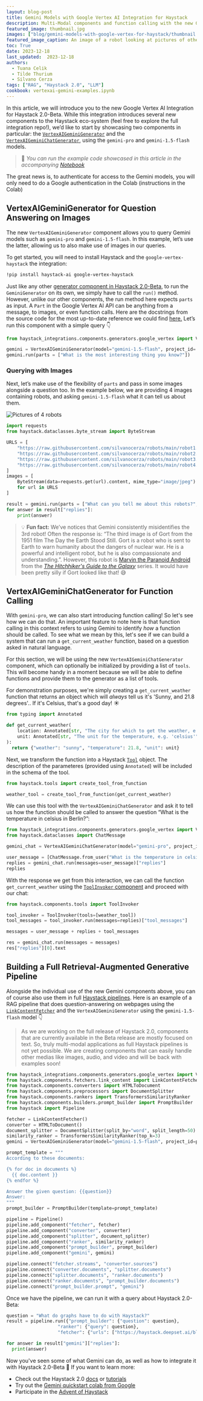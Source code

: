 ```yaml
---
layout: blog-post
title: Gemini Models with Google Vertex AI Integration for Haystack 
description: Multi-Modal components and function calling with the new Gemini integrations for Haystack
featured_image: thumbnail.jpg
images: ["blog/gemini-models-with-google-vertex-for-haystack/thumbnail.jpg"]
featured_image_caption: An image of a robot looking at pictures of other robots (generated with DALL-E)
toc: True
date: 2023-12-18
last_updated:  2023-12-18
authors:
  - Tuana Celik
  - Tilde Thurium
  - Silvano Cerza
tags: ["RAG", "Haystack 2.0", "LLM"]
cookbook: vertexai-gemini-examples.ipynb
---	
```



In this article, we will introduce you to the new Google Vertex AI Integration for Haystack 2.0-Beta. While this integration introduces several new components to the Haystack eco-system (feel free to explore the full integration repo!), we’d like to start by showcasing two components in particular: the [`VertexAIGeminiGenerator`](https://docs.haystack.deepset.ai/docs/vertexaigeminigenerator) and the [`VertexAIGeminiChatGenerator`](https://docs.haystack.deepset.ai/docs/vertexaigeminichatgenerator), using the `gemini-pro` and `gemini-1.5-flash` models.

> 💚 _You can run the example code showcased in this article in the accompanying_ _[Notebook]([https://colab.research.google.com/github/deepset-ai/haystack-cookbook/blob/main/notebooks/vertexai-gemini-examples.ipynb](https://haystack.deepset.ai/cookbook/vertexai-gemini-examples))_

The great news is, to authenticate for access to the Gemini models, you will only need to do a Google authentication in the Colab (instructions in the Colab)

## VertexAIGeminiGenerator for Question Answering on Images

The new `VertexAIGeminiGenerator` component allows you to query Gemini models such as `gemini-pro` and `gemini-1.5-flash`. In this example, let’s use the latter, allowing us to also make use of images in our queries.

To get started, you will need to install Haystack and the `google-vertex-haystack` the integration:

```bash
!pip install haystack-ai google-vertex-haystack

```

Just like any other [generator component in Haystack 2.0-Beta](https://docs.haystack.deepset.ai/v2.0/docs/generators), to run the `GeminiGenerator` on its own, we simply have to call the `run()` method. However, unlike our other components, the run method here expects `parts` as input. A `Part` in the Google Vertex AI API can be anything from a message, to images, or even function calls. Here are the docstrings from the source code for the most up-to-date reference we could find [here.](https://github.com/googleapis/python-aiplatform/blob/5f6ad8df5a08e78a121a72a21e21d95abb072e58/vertexai/generative_models/_generative_models.py#L1427-L1446) Let’s run this component with a simple query 👇

```python
from haystack_integrations.components.generators.google_vertex import VertexAIGeminiGenerator

gemini = VertexAIGeminiGenerator(model="gemini-1.5-flash", project_id='YOUR-GCP-PROJECT-ID')
gemini.run(parts = ["What is the most interesting thing you know?"])

```

### Querying with Images

Next, let’s make use of the flexibility of `parts` and pass in some images alongside a question too. In the example below, we are providing 4 images containing robots, and asking `gemini-1.5-flash` what it can tell us about them.

![Pictures of 4 robots](robots.png)

```python
import requests
from haystack.dataclasses.byte_stream import ByteStream

URLS = [
    "https://raw.githubusercontent.com/silvanocerza/robots/main/robot1.jpg",
    "https://raw.githubusercontent.com/silvanocerza/robots/main/robot2.jpg",
    "https://raw.githubusercontent.com/silvanocerza/robots/main/robot3.jpg",
    "https://raw.githubusercontent.com/silvanocerza/robots/main/robot4.jpg"
]
images = [
    ByteStream(data=requests.get(url).content, mime_type="image/jpeg")
    for url in URLS
]

result = gemini.run(parts = ["What can you tell me about this robots?", *images])
for answer in result["replies"]:
    print(answer)

```

> 💡 **Fun fact:** We’ve notices that Gemini consistently misidentifies the 3rd robot! Often the response is: “The third image is of Gort from the 1951 film The Day the Earth Stood Still. Gort is a robot who is sent to Earth to warn humanity about the dangers of nuclear war. He is a powerful and intelligent robot, but he is also compassionate and understanding.”. However, this robot is [Marvin the Paranoid Android](https://en.wikipedia.org/wiki/Marvin_the_Paranoid_Android) from the _[The Hitchhiker's Guide to the Galaxy](https://en.wikipedia.org/wiki/The_Hitchhiker%27s_Guide_to_the_Galaxy)_ series. It would have been pretty silly if Gort looked like that! 😅

## VertexAIGeminiChatGenerator for Function Calling

With `gemini-pro`, we can also start introducing function calling! So let's see how we can do that. An important feature to note here is that function calling in this context refers to using Gemini to identify _how_ a function should be called. To see what we mean by this, let's see if we can build a system that can run a `get_current_weather` function, based on a question asked in natural language.

For this section, we will be using the new `VertexAIGeminiChatGenerator` component, which can optionally be initialized by providing a list of `tools`. This will become handy in a moment because we will be able to define functions and provide them to the generator as a list of tools.

For demonstration purposes, we're simply creating a `get_current_weather` function that returns an object which will _always_ tell us it's 'Sunny, and 21.8 degrees'.. If it's Celsius, that's a good day! ☀️

```python
from typing import Annotated

def get_current_weather(
    location: Annotated[str, "The city for which to get the weather, e.g. 'San Francisco'"] = "Munich",
    unit: Annotated[str, "The unit for the temperature, e.g. 'celsius'"] = "celsius",
):
  return {"weather": "sunny", "temperature": 21.8, "unit": unit}

```

Next, we transform the function into a Haystack [`Tool`](https://docs.haystack.deepset.ai/docs/tool) object.
The description of the parameteres (provided using `Annotated`) will be included in the schema of the tool.

```python
from haystack.tools import create_tool_from_function

weather_tool = create_tool_from_function(get_current_weather)
```

We can use this tool with the `VertexAIGeminiChatGenerator` and ask it to tell us how the function should be called to answer the question “What is the temperature in celsius in Berlin?”:

```python
from haystack_integrations.components.generators.google_vertex import VertexAIGeminiChatGenerator
from haystack.dataclasses import ChatMessage

gemini_chat = VertexAIGeminiChatGenerator(model="gemini-pro", project_id='YOUR-GCP-PROJECT-ID', tools=[weather_tool])

user_message = [ChatMessage.from_user("What is the temperature in celsius in Berlin?")]
replies = gemini_chat.run(messages=user_message)["replies"]
replies

```

With the response we get from this interaction, we can call the function `get_current_weather` using the [`ToolInvoker` component](https://docs.haystack.deepset.ai/docs/toolinvoker) and proceed with our chat:

```python
from haystack.components.tools import ToolInvoker

tool_invoker = ToolInvoker(tools=[weather_tool])
tool_messages = tool_invoker.run(messages=replies)["tool_messages"]

messages = user_message + replies + tool_messages

res = gemini_chat.run(messages = messages)
res["replies"][0].text

```

## Building a Full Retrieval-Augmented Generative Pipeline

Alongside the individual use of the new Gemini components above, you can of course also use them in full [Haystack pipelines](https://docs.haystack.deepset.ai/v2.0/docs/pipelines). Here is an example of a RAG pipeline that does question-answering on webpages using the [`LinkContentFetcher`](https://docs.haystack.deepset.ai/v2.0/docs/linkcontentfetcher) and the `VertexAIGeminiGenerator` using the `gemini-1.5-flash` model 👇

> As we are working on the full release of Haystack 2.0, components that are currently available in the Beta release are mostly focused on text. So, truly multi-modal applications as full Haystack pipelines is not yet possible. We are creating components that can easily handle other medias like images, audio, and video and will be back with examples soon!

```python
from haystack_integrations.components.generators.google_vertex import VertexAIGeminiGenerator
from haystack.components.fetchers.link_content import LinkContentFetcher
from haystack.components.converters import HTMLToDocument
from haystack.components.preprocessors import DocumentSplitter
from haystack.components.rankers import TransformersSimilarityRanker
from haystack.components.builders.prompt_builder import PromptBuilder
from haystack import Pipeline

fetcher = LinkContentFetcher()
converter = HTMLToDocument()
document_splitter = DocumentSplitter(split_by="word", split_length=50)
similarity_ranker = TransformersSimilarityRanker(top_k=3)
gemini = VertexAIGeminiGenerator(model="gemini-1.5-flash", project_id=project_id)

prompt_template = """
According to these documents:

{% for doc in documents %}
  {{ doc.content }}
{% endfor %}

Answer the given question: {{question}}
Answer:
"""
prompt_builder = PromptBuilder(template=prompt_template)

pipeline = Pipeline()
pipeline.add_component("fetcher", fetcher)
pipeline.add_component("converter", converter)
pipeline.add_component("splitter", document_splitter)
pipeline.add_component("ranker", similarity_ranker)
pipeline.add_component("prompt_builder", prompt_builder)
pipeline.add_component("gemini", gemini)

pipeline.connect("fetcher.streams", "converter.sources")
pipeline.connect("converter.documents", "splitter.documents")
pipeline.connect("splitter.documents", "ranker.documents")
pipeline.connect("ranker.documents", "prompt_builder.documents")
pipeline.connect("prompt_builder.prompt", "gemini") 

```

Once we have the pipeline, we can run it with a query about Haystack 2.0-Beta:

```python
question = "What do graphs have to do with Haystack?"
result = pipeline.run({"prompt_builder": {"question": question},
                   "ranker": {"query": question},
                   "fetcher": {"urls": ["https://haystack.deepset.ai/blog/introducing-haystack-2-beta-and-advent"]}})

for answer in result["gemini"]["replies"]:
  print(answer)

```

Now you've seen some of what Gemini can do, as well as how to integrate it with Haystack 2.0-Beta 🫶 If you want to learn more:

-   Check out the Haystack 2.0 [docs](https://docs.haystack.deepset.ai/v2.0/docs) or [tutorials](https://haystack.deepset.ai/tutorials)
-   Try out the [Gemini quickstart colab from Google](https://colab.research.google.com/github/google/generative-ai-docs/blob/main/site/en/tutorials/python_quickstart.ipynb#scrollTo=IqFXdgDFRvlU)
-   Participate in the [Advent of Haystack](https://haystack.deepset.ai/advent-of-haystack)
